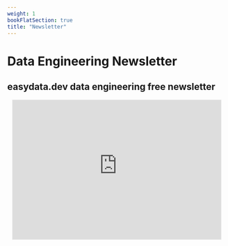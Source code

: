 ```yaml
---
weight: 1
bookFlatSection: true
title: "Newsletter"
---
```


# Data Engineering Newsletter

## easydata.dev data engineering free newsletter

<p align="center"><iframe src="https://easydata905.substack.com/embed" width="480" height="320" style="border:1px solid #EEE; background:white;" frameborder="0" scrolling="no"></iframe></p>
<div id="substack-feed-embed"></div>


<script>
  window.SubstackFeedWidget = {
    substackUrl: "newsletter.easydata.dev",
    posts: 2,
    colors: {
      primary: "#404040",
      secondary: "#808080",
      background: "#FFFFFF",
    }
  };
</script>
<script src="https://substackapi.com/embeds/feed.js" async></script>